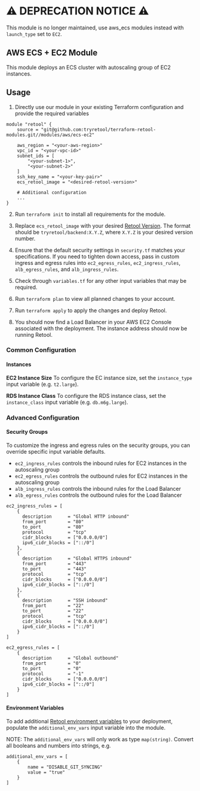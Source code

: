 # ⚠️ DEPRECATION NOTICE ⚠️

This module is no longer maintained, use aws_ecs modules instead with `launch_type` set to `EC2`.


## AWS ECS + EC2 Module

This module deploys an ECS cluster with autoscaling group of EC2 instances.

## Usage

1. Directly use our module in your existing Terraform configuration and provide the required variables

```
module "retool" {
    source = "git@github.com:tryretool/terraform-retool-modules.git//modules/aws/ecs-ec2"

    aws_region = "<your-aws-region>"
    vpc_id = "<your-vpc-id>"
    subnet_ids = [
        "<your-subnet-1>",
        "<your-subnet-2>"
    ]
    ssh_key_name = "<your-key-pair>"
    ecs_retool_image = "<desired-retool-version>"

    # Additional configuration
    ...
}
```

2. Run `terraform init` to install all requirements for the module.

3. Replace `ecs_retool_image` with your desired [Retool Version](https://docs.retool.com/docs/updating-retool-on-premise#retool-release-versions). The format should be `tryretool/backend:X.Y.Z`, where `X.Y.Z` is your desired version number.

4. Ensure that the default security settings in `security.tf` matches your specifications. If you need to tighten down access, pass in custom ingress and egress rules into `ec2_egress_rules`, `ec2_ingress_rules`, `alb_egress_rules`, and `alb_ingress_rules`.

5. Check through `variables.tf` for any other input variables that may be required.

6. Run `terraform plan` to view all planned changes to your account.

7. Run `terraform apply` to apply the changes and deploy Retool.

8. You should now find a Load Balancer in your AWS EC2 Console associated with the deployment. The instance address should now be running Retool.

### Common Configuration

#### Instances

**EC2 Instance Size**
To configure the EC instance size, set the `instance_type` input variable (e.g. `t2.large`).

**RDS Instance Class**
To configure the RDS instance class, set the `instance_class` input variable (e.g. `db.m6g.large`).

### Advanced Configuration

#### Security Groups

To customize the ingress and egress rules on the security groups, you can override specific input variable defaults.

- `ec2_ingress_rules` controls the inbound rules for EC2 instances in the autoscaling group
- `ec2_egress_rules` controls the outbound rules for EC2 instances in the autoscaling group
- `alb_ingress_rules` controls the inbound rules for the Load Balancer
- `alb_egress_rules` controls the outbound rules for the Load Balancer

```
ec2_ingress_rules = [
    {
      description      = "Global HTTP inbound"
      from_port        = "80"
      to_port          = "80"
      protocol         = "tcp"
      cidr_blocks      = ["0.0.0.0/0"]
      ipv6_cidr_blocks = ["::/0"]
    },
    {
      description      = "Global HTTPS inbound"
      from_port        = "443"
      to_port          = "443"
      protocol         = "tcp"
      cidr_blocks      = ["0.0.0.0/0"]
      ipv6_cidr_blocks = ["::/0"]
    },
    {
      description      = "SSH inbound"
      from_port        = "22"
      to_port          = "22"
      protocol         = "tcp"
      cidr_blocks      = ["0.0.0.0/0"]
      ipv6_cidr_blocks = ["::/0"]
    }
]

ec2_egress_rules = [
    {
      description      = "Global outbound"
      from_port        = "0"
      to_port          = "0"
      protocol         = "-1"
      cidr_blocks      = ["0.0.0.0/0"]
      ipv6_cidr_blocks = ["::/0"]
    }
]
```

#### Environment Variables

To add additional [Retool environment variables](https://docs.retool.com/docs/environment-variables) to your deployment, populate the `additional_env_vars` input variable into the module.

NOTE: The `additional_env_vars` will only work as type `map(string)`. Convert all booleans and numbers into strings, e.g.

```
additional_env_vars = [
    {
        name = "DISABLE_GIT_SYNCING"
        value = "true"
    }
]
```
